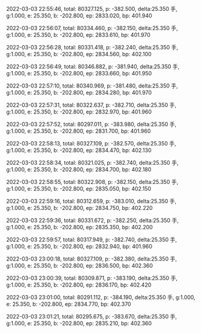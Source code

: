 2022-03-03 22:55:46, total: 80327.125, p: -382.500, delta:25.350 手, g:1.000, e: 25.350, b: -202.800, ep: 2833.020, bp: 401.940

2022-03-03 22:56:07, total: 80334.460, p: -382.150, delta:25.350 手, g:1.000, e: 25.350, b: -202.800, ep: 2833.610, bp: 401.970

2022-03-03 22:56:28, total: 80331.418, p: -382.240, delta:25.350 手, g:1.000, e: 25.350, b: -202.800, ep: 2834.560, bp: 402.100

2022-03-03 22:56:49, total: 80346.882, p: -381.940, delta:25.350 手, g:1.000, e: 25.350, b: -202.800, ep: 2833.660, bp: 401.950

2022-03-03 22:57:10, total: 80340.969, p: -381.480, delta:25.350 手, g:1.000, e: 25.350, b: -202.800, ep: 2834.280, bp: 401.970

2022-03-03 22:57:31, total: 80322.637, p: -382.710, delta:25.350 手, g:1.000, e: 25.350, b: -202.800, ep: 2832.970, bp: 401.960

2022-03-03 22:57:52, total: 80297.011, p: -383.980, delta:25.350 手, g:1.000, e: 25.350, b: -202.800, ep: 2831.700, bp: 401.960

2022-03-03 22:58:13, total: 80327.109, p: -382.570, delta:25.350 手, g:1.000, e: 25.350, b: -202.800, ep: 2834.470, bp: 402.130

2022-03-03 22:58:34, total: 80321.025, p: -382.740, delta:25.350 手, g:1.000, e: 25.350, b: -202.800, ep: 2834.700, bp: 402.180

2022-03-03 22:58:55, total: 80322.908, p: -382.150, delta:25.350 手, g:1.000, e: 25.350, b: -202.800, ep: 2835.050, bp: 402.150

2022-03-03 22:59:16, total: 80312.659, p: -383.010, delta:25.350 手, g:1.000, e: 25.350, b: -202.800, ep: 2834.750, bp: 402.220

2022-03-03 22:59:36, total: 80331.672, p: -382.250, delta:25.350 手, g:1.000, e: 25.350, b: -202.800, ep: 2835.350, bp: 402.200

2022-03-03 22:59:57, total: 80317.949, p: -382.740, delta:25.350 手, g:1.000, e: 25.350, b: -202.800, ep: 2832.940, bp: 401.960

2022-03-03 23:00:18, total: 80327.109, p: -382.380, delta:25.350 手, g:1.000, e: 25.350, b: -202.800, ep: 2836.500, bp: 402.360

2022-03-03 23:00:39, total: 80309.871, p: -383.190, delta:25.350 手, g:1.000, e: 25.350, b: -202.800, ep: 2836.170, bp: 402.420

2022-03-03 23:01:00, total: 80291.112, p: -384.190, delta:25.350 手, g:1.000, e: 25.350, b: -202.800, ep: 2834.770, bp: 402.370

2022-03-03 23:01:21, total: 80295.675, p: -383.670, delta:25.350 手, g:1.000, e: 25.350, b: -202.800, ep: 2835.210, bp: 402.360